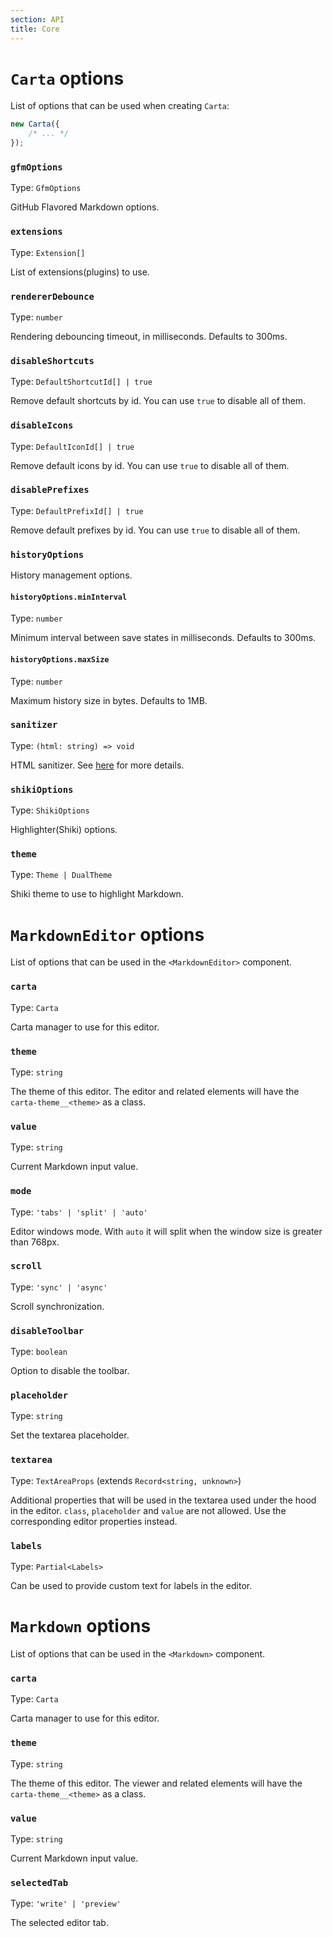 ```yaml
---
section: API
title: Core
---
```


<script>
	import { base } from '$app/paths';
</script>

# `Carta` options

List of options that can be used when creating `Carta`:

```ts
new Carta({
	/* ... */
});
```

### `gfmOptions`

Type: `GfmOptions`

GitHub Flavored Markdown options.

### `extensions`

Type: `Extension[]`

List of extensions(plugins) to use.

### `rendererDebounce`

Type: `number`

Rendering debouncing timeout, in milliseconds.
Defaults to 300ms.

### `disableShortcuts`

Type: `DefaultShortcutId[] | true`

Remove default shortcuts by id. You can use `true` to disable all of them.

### `disableIcons`

Type: `DefaultIconId[] | true`

Remove default icons by id. You can use `true` to disable all of them.

### `disablePrefixes`

Type: `DefaultPrefixId[] | true`

Remove default prefixes by id. You can use `true` to disable all of them.

### `historyOptions`

History management options.

#### `historyOptions.minInterval`

Type: `number`

Minimum interval between save states in milliseconds.
Defaults to 300ms.

#### `historyOptions.maxSize`

Type: `number`

Maximum history size in bytes.
Defaults to 1MB.

### `sanitizer`

Type: `(html: string) => void`

HTML sanitizer. See [here]({base}/getting-started#sanitization) for more details.

### `shikiOptions`

Type: `ShikiOptions`

Highlighter(Shiki) options.

### `theme`

Type: `Theme | DualTheme`

Shiki theme to use to highlight Markdown.

# `MarkdownEditor` options

List of options that can be used in the `<MarkdownEditor>` component.

### `carta`

Type: `Carta`

Carta manager to use for this editor.

### `theme`

Type: `string`

The theme of this editor. The editor and related elements will have the `carta-theme__<theme>` as a class.

### `value`

Type: `string`

Current Markdown input value.

### `mode`

Type: `'tabs' | 'split' | 'auto'`

Editor windows mode. With `auto` it will split when the window size is greater than 768px.

### `scroll`

Type: `'sync' | 'async'`

Scroll synchronization.

### `disableToolbar`

Type: `boolean`

Option to disable the toolbar.

### `placeholder`

Type: `string`

Set the textarea placeholder.

### `textarea`

Type: `TextAreaProps` (extends `Record<string, unknown>`)

Additional properties that will be used in the textarea used under the hood in the editor.
`class`, `placeholder` and `value` are not allowed. Use the corresponding editor properties
instead.

### `labels`

Type: `Partial<Labels>`

Can be used to provide custom text for labels in the editor.

# `Markdown` options

List of options that can be used in the `<Markdown>` component.

### `carta`

Type: `Carta`

Carta manager to use for this editor.

### `theme`

Type: `string`

The theme of this editor. The viewer and related elements will have the `carta-theme__<theme>` as a class.

### `value`

Type: `string`

Current Markdown input value.

### `selectedTab`

Type: `'write' | 'preview'`

The selected editor tab.
